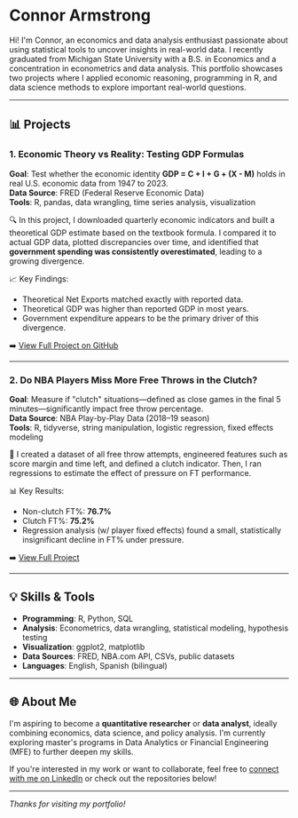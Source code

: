 # Connor Armstrong

Hi! I'm Connor, an economics and data analysis enthusiast passionate about using statistical tools to uncover insights in real-world data. I recently graduated from Michigan State University with a B.S. in Economics and a concentration in econometrics and data analysis. This portfolio showcases two projects where I applied economic reasoning, programming in R, and data science methods to explore important real-world questions.

---

## 📊 Projects

### 1. **Economic Theory vs Reality: Testing GDP Formulas**
**Goal**: Test whether the economic identity **GDP = C + I + G + (X - M)** holds in real U.S. economic data from 1947 to 2023.  
**Data Source**: FRED (Federal Reserve Economic Data)  
**Tools**: R, pandas, data wrangling, time series analysis, visualization

🔍 In this project, I downloaded quarterly economic indicators and built a theoretical GDP estimate based on the textbook formula. I compared it to actual GDP data, plotted discrepancies over time, and identified that **government spending was consistently overestimated**, leading to a growing divergence.

📈 Key Findings:
- Theoretical Net Exports matched exactly with reported data.
- Theoretical GDP was higher than reported GDP in most years.
- Government expenditure appears to be the primary driver of this divergence.

➡️ [View Full Project on GitHub](https://github.com/Connor676/portfolio/tree/main/economy-theory-project)

---

### 2. **Do NBA Players Miss More Free Throws in the Clutch?**
**Goal**: Measure if "clutch" situations—defined as close games in the final 5 minutes—significantly impact free throw percentage.  
**Data Source**: NBA Play-by-Play Data (2018–19 season)  
**Tools**: R, tidyverse, string manipulation, logistic regression, fixed effects modeling

🏀 I created a dataset of all free throw attempts, engineered features such as score margin and time left, and defined a clutch indicator. Then, I ran regressions to estimate the effect of pressure on FT performance.

📊 Key Results:
- Non-clutch FT%: **76.7%**
- Clutch FT%: **75.2%**
- Regression analysis (w/ player fixed effects) found a small, statistically insignificant decline in FT% under pressure.

➡️ [View Full Project](https://github.com/Connor676/portfolio/tree/main/nba-clutch-ft-project)

---

## 💡 Skills & Tools

- **Programming**: R, Python, SQL  
- **Analysis**: Econometrics, data wrangling, statistical modeling, hypothesis testing  
- **Visualization**: ggplot2, matplotlib  
- **Data Sources**: FRED, NBA.com API, CSVs, public datasets  
- **Languages**: English, Spanish (bilingual)

---

## 🌐 About Me

I'm aspiring to become a **quantitative researcher** or **data analyst**, ideally combining economics, data science, and policy analysis. I'm currently exploring master's programs in Data Analytics or Financial Engineering (MFE) to further deepen my skills.

If you're interested in my work or want to collaborate, feel free to [connect with me on LinkedIn](#) or check out the repositories below!

---

_Thanks for visiting my portfolio!_
